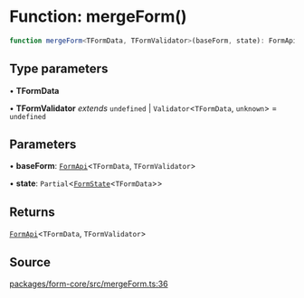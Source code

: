 # Function: mergeForm()

```ts
function mergeForm<TFormData, TFormValidator>(baseForm, state): FormApi<TFormData, TFormValidator>
```

## Type parameters

• **TFormData**

• **TFormValidator** *extends* `undefined` \| `Validator`\<`TFormData`, `unknown`\> = `undefined`

## Parameters

• **baseForm**: [`FormApi`](Class.FormApi.md)\<`TFormData`, `TFormValidator`\>

• **state**: `Partial`\<[`FormState`](Type.FormState.md)\<`TFormData`\>\>

## Returns

[`FormApi`](Class.FormApi.md)\<`TFormData`, `TFormValidator`\>

## Source

[packages/form-core/src/mergeForm.ts:36](https://github.com/TanStack/form/blob/15a69d908f9285338889d60e93b689d265e4136c/packages/form-core/src/mergeForm.ts#L36)
